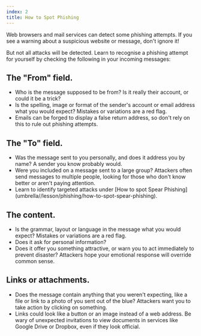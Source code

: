 ```yaml
---
index: 2
title: How to Spot Phishing
---
```

Web browsers and mail services can detect some phishing attempts. If you see a warning about a suspicious website or message, don't ignore it!   

But not all attacks will be detected. Learn to recognise a phishing attempt for yourself by checking the following in your incoming messages:

## The "From" field. 

* Who is the message supposed to be from? Is it really their account, or could it be a trick? 
* Is the spelling, image or format of the sender's account or email address what you would expect? Mistakes or variations are a red flag. 
* Emails can be forged to display a false return address, so don't rely on this to rule out phishing attempts.  

## The "To" field.

* Was the message sent to you personally, and does it address you by name? A sender you know probably would.  
* Were you included on a message sent to a large group? Attackers often send messages to multiple people, looking for those who don't know better or aren't paying attention. 
* Learn to identify targeted attacks under [How to spot Spear Phishing] (umbrella//lesson/phishing/how-to-spot-spear-phishing). 
 
## The content. 

* Is the grammar, layout or language in the message what you would expect? Mistakes or variations are a red flag.
* Does it ask for personal information? 
* Does it offer you something attractive, or warn you to act immediately to prevent disaster? Attackers hope your emotional response will override common sense.

## Links or attachments. 

* Does the message contain anything that you weren't expecting, like a file or link to a photo of you sent out of the blue? Attackers want you to take action by clicking on something. 
* Links could look like a button or an image instead of a web address. Be wary of unexpected invitations to view documents in services like Google Drive or Dropbox, even if they look official.
